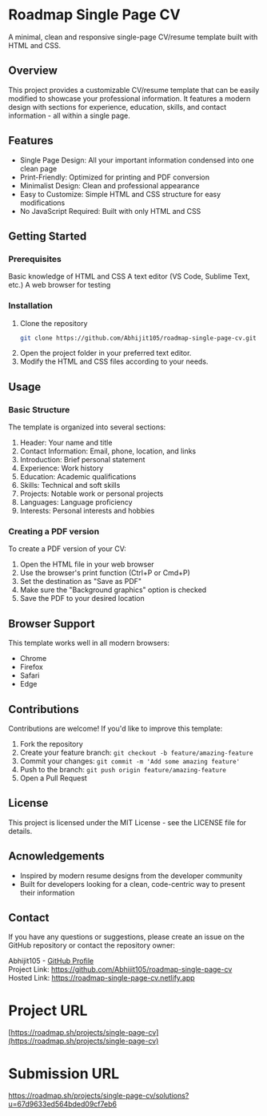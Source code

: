# Roadmap Single Page CV

A minimal, clean and responsive single-page CV/resume template built with HTML and CSS.

## Overview

This project provides a customizable CV/resume template that can be easily modified to showcase your professional information. It features a modern design with sections for experience, education, skills, and contact information - all within a single page.

## Features

- Single Page Design: All your important information condensed into one clean page
- Print-Friendly: Optimized for printing and PDF conversion
- Minimalist Design: Clean and professional appearance
- Easy to Customize: Simple HTML and CSS structure for easy modifications
- No JavaScript Required: Built with only HTML and CSS

## Getting Started

### Prerequisites

Basic knowledge of HTML and CSS
A text editor (VS Code, Sublime Text, etc.)
A web browser for testing

### Installation

1. Clone the repository
   ```bash
   git clone https://github.com/Abhijit105/roadmap-single-page-cv.git
   ```
2. Open the project folder in your preferred text editor.
3. Modify the HTML and CSS files according to your needs.

## Usage

### Basic Structure

The template is organized into several sections:

1. Header: Your name and title
2. Contact Information: Email, phone, location, and links
3. Introduction: Brief personal statement
4. Experience: Work history
5. Education: Academic qualifications
6. Skills: Technical and soft skills
7. Projects: Notable work or personal projects
8. Languages: Language proficiency
9. Interests: Personal interests and hobbies

### Creating a PDF version

To create a PDF version of your CV:

1. Open the HTML file in your web browser
2. Use the browser's print function (Ctrl+P or Cmd+P)
3. Set the destination as "Save as PDF"
4. Make sure the "Background graphics" option is checked
5. Save the PDF to your desired location

## Browser Support

This template works well in all modern browsers:

- Chrome
- Firefox
- Safari
- Edge

## Contributions

Contributions are welcome! If you'd like to improve this template:

1. Fork the repository
2. Create your feature branch: `git checkout -b feature/amazing-feature`
3. Commit your changes: `git commit -m 'Add some amazing feature'`
4. Push to the branch: `git push origin feature/amazing-feature`
5. Open a Pull Request

## License

This project is licensed under the MIT License - see the LICENSE file for details.

## Acnowledgements

- Inspired by modern resume designs from the developer community
- Built for developers looking for a clean, code-centric way to present their information

## Contact

If you have any questions or suggestions, please create an issue on the GitHub repository or contact the repository owner:

Abhijit105 - [GitHub Profile](https://github.com/Abhijit105)\
Project Link: https://github.com/Abhijit105/roadmap-single-page-cv \
Hosted Link: https://roadmap-single-page-cv.netlify.app

# Project URL

[https://roadmap.sh/projects/single-page-cv](https://roadmap.sh/projects/single-page-cv)

# Submission URL

https://roadmap.sh/projects/single-page-cv/solutions?u=67d9633ed564bded09cf7eb6
